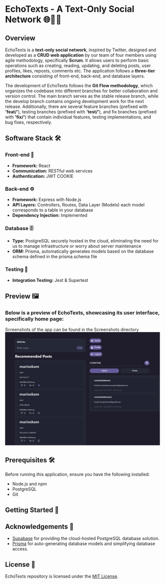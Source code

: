 # EchoTexts - A Text-Only Social Network 🌐💬📲

## Overview
EchoTexts is a **text-only social network**, inspired by Twitter, designed and developed as a **CRUD web application** by our team of four members using agile methodology, specifically **Scrum**. It allows users to perform basic operations such as creating, reading, updating, and deleting posts, user profiles, likes, reposts, comments etc. The application follows a **three-tier architecture** consisting of front-end, back-end, and database layers.

The development of EchoTexts follows the **Git Flow methodology**, which organizes the codebase into different branches for better collaboration and version control. The main branch serves as the stable release branch, while the develop branch contains ongoing development work for the next release. Additionally, there are several feature branches (prefixed with **'feat/'**), testing branches (prefixed with **'test/'**), and fix branches (prefixed with **'fix/'**) that contain individual features, testing implementations, and bug fixes, respectively.

## Software Stack 🛠️

### Front-end 📱
- **Framework:** React
- **Communication:** RESTful web services
- **Authentication:** JWT COOKIE

### Back-end ⚙️
- **Framework:** Express with Node.js
- **API Layers:** Controllers, Routes, Data Layer (Models) each model corresponds to a table in your database
- **Dependency Injection:** Implemented

### Database 🗄️
- **Type:** PostgreSQL securely hosted in the cloud, eliminating the need for us to manage infrastructure or worry about server maintenance
- **ORM:** Prisma, automatically generates models based on the database schema defined in the prisma.schema file

### Testing 🧪
- **Integration Testing:** Jest & Supertest

## Preview 🖼️
### Below is a preview of EchoTexts, showcasing its user interface, specifically home page:
Screenshots of the app can be found in the Screenshots directory
![Home Page](Screenshots/home_page.jpeg)

## Prerequisites 🛠
Before running this application, ensure you have the following installed:

- Node.js and npm
- PostgreSQL
- Git

## Getting Started 🚀

## Acknowledgements 🙏

- [Supabase](https://supabase.io) for providing the cloud-hosted PostgreSQL database solution.
- [Prisma](https://prisma.io) for auto-generating database models and simplifying database access.

## License 📄
EchoTexts repository is licensed under the [MIT License](./LICENSE).
